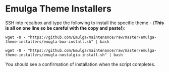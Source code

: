 # Emulga Theme Installers

SSH into recalbox and type the following to install the specific theme - (**This is all on one line so be careful with the copy and paste!**):

`wget -O - "https://github.com/Emulga/maintenance/raw/master/emulga-theme-installers/emugla-box-install.sh" | bash`

`wget -O - "https://github.com/Emulga/maintenance/raw/master/emulga-theme-installers/emugla-nostalgia-install.sh" | bash`

You should see a confirmation of installation when the script completes.